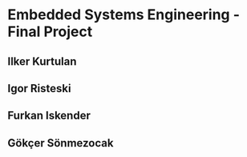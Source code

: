 # Embedded Systems Engineering - Final Project

## Ilker Kurtulan
## Igor Risteski
## Furkan Iskender
## Gökçer Sönmezocak
